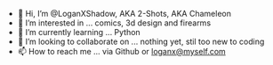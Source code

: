 - 👋 Hi, I’m @LoganXShadow, AKA 2-Shots, AKA Chameleon
- 👀 I’m interested in ... comics, 3d design and firearms
- 🌱 I’m currently learning ... Python
- 💞️ I’m looking to collaborate on ... nothing yet, stil too new to coding
- 📫 How to reach me ... via Github or loganx@myself.com

<!---
LoganXShadow/LoganXShadow is a ✨ special ✨ repository because its `README.md` (this file) appears on your GitHub profile.
You can click the Preview link to take a look at your changes.
--->
